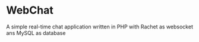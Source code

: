 # WebChat
A simple real-time chat application written in PHP with Rachet as websocket ans MySQL as database
